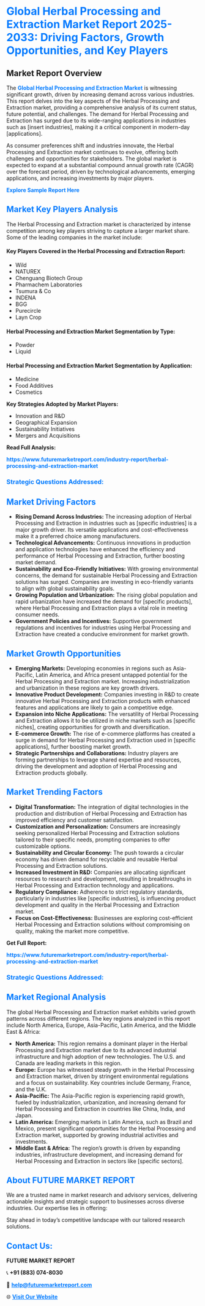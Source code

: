 <h1 style="color: #007BFF;">Global Herbal Processing and Extraction Market Report 2025-2033: Driving Factors, Growth Opportunities, and Key Players</h1>

<section id="overview">
<h2>Market Report Overview</h2>
<p>The <a href="https://www.futuremarketreport.com/industry-report/herbal-processing-and-extraction-market" style="color: #007BFF; text-decoration: none;"><strong>Global Herbal Processing and Extraction Market</strong></a> is witnessing significant growth, driven by increasing demand across various industries. This report delves into the key aspects of the Herbal Processing and Extraction market, providing a comprehensive analysis of its current status, future potential, and challenges. The demand for Herbal Processing and Extraction has surged due to its wide-ranging applications in industries such as [insert industries], making it a critical component in modern-day [applications].</p>
<p>As consumer preferences shift and industries innovate, the Herbal Processing and Extraction market continues to evolve, offering both challenges and opportunities for stakeholders. The global market is expected to expand at a substantial compound annual growth rate (CAGR) over the forecast period, driven by technological advancements, emerging applications, and increasing investments by major players.</p>
</section>

<section id="overview">
<p><a href="https://www.futuremarketreport.com/request-sample/reportId=85830" style="color: #007BFF; text-decoration: none;"><strong>Explore Sample Report Here</strong></a></p>
</section>

<section id="key-players">
<h2 style="color: #007BFF;">Market Key Players Analysis</h2>
<p>The Herbal Processing and Extraction market is characterized by intense competition among key players striving to capture a larger market share. Some of the leading companies in the market include:</p>
<h4>Key Players Covered in the Herbal Processing and Extraction Report:</h4>
<ul><li>Wild</li><li>NATUREX</li><li>Chenguang Biotech Group</li><li>Pharmachem Laboratories</li><li>Tsumura &amp; Co</li><li>INDENA</li><li>BGG</li><li>Purecircle</li><li>Layn Crop</li></ul>
<h4>Herbal Processing and Extraction Market Segmentation by Type:</h4>
<ul><li>Powder</li><li>Liquid</li></ul>

<h4>Herbal Processing and Extraction Market Segmentation by Application:</h4>
<ul><li>Medicine</li><li>Food Additives</li><li>Cosmetics</li></ul>
<p><strong>Key Strategies Adopted by Market Players:</strong></p>
<ul>
<li>Innovation and R&D</li>
<li>Geographical Expansion</li>
<li>Sustainability Initiatives</li>
<li>Mergers and Acquisitions</li>
</ul>
</section>

<section>
<p><strong>Read Full Analysis: </strong></p><a href="https://www.futuremarketreport.com/industry-report/herbal-processing-and-extraction-market" style="color: #007BFF; text-decoration: none;"><strong>https://www.futuremarketreport.com/industry-report/herbal-processing-and-extraction-market</strong></a>
<h3 style="color: #007BFF;">Strategic Questions Addressed:</h3>
</section>

<section id="driving-factors">
<h2 style="color: #007BFF;">Market Driving Factors</h2>
<ul>
<li><strong>Rising Demand Across Industries:</strong> The increasing adoption of Herbal Processing and Extraction in industries such as [specific industries] is a major growth driver. Its versatile applications and cost-effectiveness make it a preferred choice among manufacturers.</li>
<li><strong>Technological Advancements:</strong> Continuous innovations in production and application technologies have enhanced the efficiency and performance of Herbal Processing and Extraction, further boosting market demand.</li>
<li><strong>Sustainability and Eco-Friendly Initiatives:</strong> With growing environmental concerns, the demand for sustainable Herbal Processing and Extraction solutions has surged. Companies are investing in eco-friendly variants to align with global sustainability goals.</li>
<li><strong>Growing Population and Urbanization:</strong> The rising global population and rapid urbanization have increased the demand for [specific products], where Herbal Processing and Extraction plays a vital role in meeting consumer needs.</li>
<li><strong>Government Policies and Incentives:</strong> Supportive government regulations and incentives for industries using Herbal Processing and Extraction have created a conducive environment for market growth.</li>
</ul>
</section>

<section id="growth-opportunities">
<h2 style="color: #007BFF;">Market Growth Opportunities</h2>
<ul>
<li><strong>Emerging Markets:</strong> Developing economies in regions such as Asia-Pacific, Latin America, and Africa present untapped potential for the Herbal Processing and Extraction market. Increasing industrialization and urbanization in these regions are key growth drivers.</li>
<li><strong>Innovative Product Development:</strong> Companies investing in R&D to create innovative Herbal Processing and Extraction products with enhanced features and applications are likely to gain a competitive edge.</li>
<li><strong>Expansion into Niche Applications:</strong> The versatility of Herbal Processing and Extraction allows it to be utilized in niche markets such as [specific niches], creating opportunities for growth and diversification.</li>
<li><strong>E-commerce Growth:</strong> The rise of e-commerce platforms has created a surge in demand for Herbal Processing and Extraction used in [specific applications], further boosting market growth.</li>
<li><strong>Strategic Partnerships and Collaborations:</strong> Industry players are forming partnerships to leverage shared expertise and resources, driving the development and adoption of Herbal Processing and Extraction products globally.</li>
</ul>
</section>

<section id="trending-factors">
<h2 style="color: #007BFF;">Market Trending Factors</h2>
<ul>
<li><strong>Digital Transformation:</strong> The integration of digital technologies in the production and distribution of Herbal Processing and Extraction has improved efficiency and customer satisfaction.</li>
<li><strong>Customization and Personalization:</strong> Consumers are increasingly seeking personalized Herbal Processing and Extraction solutions tailored to their specific needs, prompting companies to offer customizable options.</li>
<li><strong>Sustainability and Circular Economy:</strong> The push towards a circular economy has driven demand for recyclable and reusable Herbal Processing and Extraction solutions.</li>
<li><strong>Increased Investment in R&D:</strong> Companies are allocating significant resources to research and development, resulting in breakthroughs in Herbal Processing and Extraction technology and applications.</li>
<li><strong>Regulatory Compliance:</strong> Adherence to strict regulatory standards, particularly in industries like [specific industries], is influencing product development and quality in the Herbal Processing and Extraction market.</li>
<li><strong>Focus on Cost-Effectiveness:</strong> Businesses are exploring cost-efficient Herbal Processing and Extraction solutions without compromising on quality, making the market more competitive.</li>
</ul>
</section>

<section>
<p><strong>Get Full Report: </strong></p><a href="https://www.futuremarketreport.com/industry-report/herbal-processing-and-extraction-market" style="color: #007BFF; text-decoration: none;"><strong>https://www.futuremarketreport.com/industry-report/herbal-processing-and-extraction-market</strong></a>
<h3 style="color: #007BFF;">Strategic Questions Addressed:</h3>
</section>


<section id="regional-analysis">
<h2 style="color: #007BFF;">Market Regional Analysis</h2>
<p>The global Herbal Processing and Extraction market exhibits varied growth patterns across different regions. The key regions analyzed in this report include North America, Europe, Asia-Pacific, Latin America, and the Middle East & Africa:</p>
<ul>
<li><strong>North America:</strong> This region remains a dominant player in the Herbal Processing and Extraction market due to its advanced industrial infrastructure and high adoption of new technologies. The U.S. and Canada are leading markets in this region.</li>
<li><strong>Europe:</strong> Europe has witnessed steady growth in the Herbal Processing and Extraction market, driven by stringent environmental regulations and a focus on sustainability. Key countries include Germany, France, and the U.K.</li>
<li><strong>Asia-Pacific:</strong> The Asia-Pacific region is experiencing rapid growth, fueled by industrialization, urbanization, and increasing demand for Herbal Processing and Extraction in countries like China, India, and Japan.</li>
<li><strong>Latin America:</strong> Emerging markets in Latin America, such as Brazil and Mexico, present significant opportunities for the Herbal Processing and Extraction market, supported by growing industrial activities and investments.</li>
<li><strong>Middle East & Africa:</strong> The region’s growth is driven by expanding industries, infrastructure development, and increasing demand for Herbal Processing and Extraction in sectors like [specific sectors].</li>
</ul>
</section>

<footer>
<h2 style="color: #007BFF;">About FUTURE MARKET REPORT</h2>
<p>We are a trusted name in market research and advisory services, delivering actionable insights and strategic support to businesses across diverse industries. Our expertise lies in offering:</p>

<p>Stay ahead in today’s competitive landscape with our tailored research solutions.</p>

<h2 style="color: #007BFF;">Contact Us:</h2>
<p><strong>FUTURE MARKET REPORT</strong></p>
<p>📞 <strong>+91 (883) 074-8030</strong></p>
<p>📧 <strong><a href="mailto:help@futuremarketreport.com" style="color: #007BFF;">help@futuremarketreport.com</a></strong></p>
<p>🌐 <strong><a href="https://www.futuremarketreport.com/" style="color: #007BFF;">Visit Our Website</a></strong></p>
</footer>